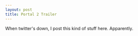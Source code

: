 ```yaml
---
layout: post
title: Portal 2 Trailer
---
```

 
When twitter's down, I post this kind of stuff here. Apparently.

<object width="560" height="340"><param name="movie" value="http://www.youtube.com/v/uxSo1k2Y1Uk&hl=en_US&fs=1&rel=0&color1=0x2b405b&color2=0x6b8ab6&hd=1"></param><param name="allowFullScreen" value="true"></param><param name="allowscriptaccess" value="always"></param><embed src="http://www.youtube.com/v/uxSo1k2Y1Uk&hl=en_US&fs=1&rel=0&color1=0x2b405b&color2=0x6b8ab6&hd=1" type="application/x-shockwave-flash" allowscriptaccess="always" allowfullscreen="true" width="560" height="340"></embed></object>